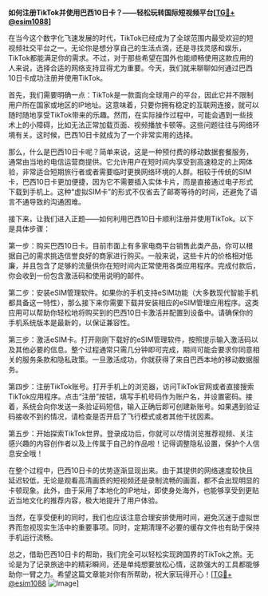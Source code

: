 **如何注册TikTok并使用巴西10日卡？——轻松玩转国际短视频平台[[TG💪+ @esim1088](https://t.me/s/esim1088)]**

在当今这个数字化飞速发展的时代，TikTok已经成为了全球范围内最受欢迎的短视频社交平台之一。无论你是想分享自己的生活点滴，还是寻找灵感和娱乐，TikTok都能满足你的需求。不过，对于那些希望在国外也能顺畅使用这款应用的人来说，选择合适的网络支持显得尤为重要。今天，我们就来聊聊如何通过巴西10日卡成功注册并使用TikTok。

首先，我们需要明确一点：TikTok是一款面向全球用户的平台，因此它并不限制用户所在国家或地区的IP地址。这意味着，只要你拥有稳定的互联网连接，就可以随时随地享受TikTok带来的乐趣。然而，在实际操作过程中，可能会遇到一些技术上的小障碍，比如无法正常加载页面、视频播放卡顿等。这些问题往往与网络环境有关。这时候，巴西10日卡就成为了一个非常实用的选择。

那么，什么是巴西10日卡呢？简单来说，这是一种预付费的移动数据套餐服务，通常由当地的电信运营商提供。它允许用户在短时间内享受到高速稳定的上网体验，非常适合短期旅行者或者需要临时更换网络环境的人群。相较于传统的SIM卡，巴西10日卡更加便捷，因为它不需要插入实体卡片，而是直接通过电子形式下载到手机上。这种“虚拟SIM卡”的形式不仅省去了邮寄等待的时间，还避免了语言不通导致的沟通困难。

接下来，让我们进入正题——如何利用巴西10日卡顺利注册并使用TikTok。以下是具体步骤：

第一步：购买巴西10日卡。目前市面上有多家电商平台销售此类产品，你可以根据自己的需求挑选信誉良好的商家进行购买。一般来说，这些卡片的价格相对低廉，并且包含了足够的流量供你在短时间内正常使用各类应用程序。完成付款后，你会收到一份包含激活码和使用说明的邮件。

第二步：安装eSIM管理软件。如果你的手机支持eSIM功能（大多数现代智能手机都具备这一特性），那么接下来你需要下载并安装相应的eSIM管理应用程序。这类应用可以帮助你轻松地将购买到的巴西10日卡激活并配置到设备中。请确保你的手机系统版本是最新的，以保证兼容性。

第三步：激活eSIM卡。打开刚刚下载好的eSIM管理软件，按照提示输入激活码以及其他必要的信息。整个过程通常只需几分钟即可完成，期间可能会要求你同意相关的服务条款和隐私政策。一旦激活成功，你就获得了来自巴西本地的移动数据服务。

第四步：注册TikTok账号。打开手机上的浏览器，访问TikTok官网或者直接搜索TikTok应用程序。点击“注册”按钮，填写手机号码作为账户名，并设置密码。接着，系统会向你发送一条验证码短信，输入正确后即可创建新账号。如果遇到验证码接收不到的情况，请检查是否开启了飞行模式或者其他干扰因素。

第五步：开始探索TikTok世界。登录成功后，你就可以尽情浏览推荐视频、关注感兴趣的内容创作者以及上传属于自己的作品啦！记得调整隐私设置，保护个人信息安全哦！

在整个过程中，巴西10日卡的优势逐渐显现出来。由于其提供的网络速度较快且延迟较低，无论是观看高清画质的短视频还是录制流畅的画面，都不会出现明显的卡顿现象。此外，由于采用了本地化的IP地址，即使身处海外，也能够享受到更贴近当地文化的推荐内容，极大地提升了用户体验。

当然，在享受便利的同时，我们也应该注意合理安排使用时间，避免沉迷于虚拟世界而忽视现实生活中的重要事项。同时，定期清理不必要的缓存文件也有助于保持手机运行流畅。

总之，借助巴西10日卡的帮助，我们完全可以轻松实现跨国界的TikTok之旅。无论是为了记录旅途中的精彩瞬间，还是单纯想要放松心情，这款强大的工具都能够助你一臂之力。希望这篇文章能对你有所帮助，祝大家玩得开心！[[TG💪+ @esim1088](https://t.me/s/esim1088) ![Image](https://i.postimg.cc/4NQfJmqS/Snipaste-2025-05-13-00-14-12.png)]